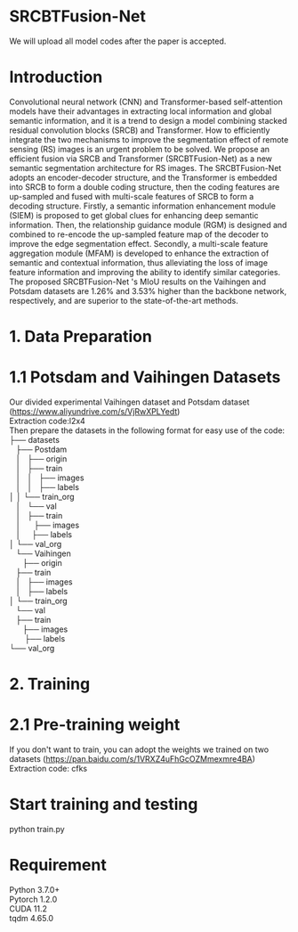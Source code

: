 # SRCBTFusion-Net
We will upload all model codes after the paper is accepted.
# Introduction
Convolutional neural network (CNN) and Transformer-based self-attention models have their advantages in extracting local information and global semantic information, and it is a trend to design a model combining stacked residual convolution blocks (SRCB) and Transformer. How to efficiently integrate the two mechanisms to improve the segmentation effect of remote sensing (RS) images is an urgent problem to be solved. We propose an efficient fusion via SRCB and Transformer (SRCBTFusion-Net) as a new semantic segmentation architecture for RS images. The SRCBTFusion-Net adopts an encoder-decoder structure, and the Transformer is embedded into SRCB to form a double coding structure, then the coding features are up-sampled and fused with multi-scale features of SRCB to form a decoding structure. Firstly, a semantic information enhancement module (SIEM) is proposed to get global clues for enhancing deep semantic information. Then, the relationship guidance module (RGM) is designed and combined to re-encode the up-sampled feature map of the decoder to improve the edge segmentation effect. Secondly, a multi-scale feature aggregation module (MFAM) is developed to enhance the extraction of semantic and contextual information, thus alleviating the loss of image feature information and improving the ability to identify similar categories. The proposed SRCBTFusion-Net 's MIoU results on the Vaihingen and Potsdam datasets are 1.26% and 3.53% higher than the backbone network, respectively, and are superior to the state-of-the-art methods.
# 1. Data Preparation
# 1.1 Potsdam and Vaihingen Datasets 
Our divided experimental Vaihingen dataset and Potsdam dataset (https://www.aliyundrive.com/s/VjRwXPLYedt)<br>
Extraction code:l2x4<br>
Then prepare the datasets in the following format for easy use of the code:<br>
├── datasets<br>
    ├── Postdam<br>
    │   ├── origin <br>
    │   ├── train<br>
    │   │   ├── images<br>
    │   │   ├── labels<br>
    │   │   └── train_org<br>
    │   └── val<br>
    │       ├── train<br>
    │       ├── images<br>
    │       ├── labels<br>
    │       └── val_org<br>
    └── Vaihingen<br>
            ├── origin <br>
            ├── train<br>
            │   ├── images<br>
            │   ├── labels<br>
            │   └── train_org<br>
            └── val<br>
                ├── train<br>
                ├── images<br>
                ├── labels<br>
                └── val_org<br>
# 2. Training
# 2.1 Pre-training weight
If you don't want to train, you can adopt the weights we trained on two datasets (https://pan.baidu.com/s/1VRXZ4uFhGcOZMmexmre4BA)<br>
Extraction code: cfks<br>
# Start training and testing
python train.py<br>
# Requirement
Python 3.7.0+<br>
Pytorch 1.2.0<br>
CUDA 11.2<br>
tqdm 4.65.0<br>
